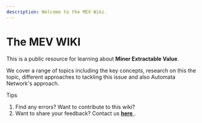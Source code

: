 ```yaml
---
description: Welcome to the MEV Wiki.
---
```


# The MEV WIKI

This is a public resource for learning about **Miner Extractable Value**.

We cover a range of topics including the key concepts, research on this the topic, different approaches to tackling this issue and also Automata Network's approach.

Tips

1. Find any errors? Want to contribute to this wiki?
2. Want to share your feedback? Contact us [**here** ](mailto:enquiry@ata.network).

